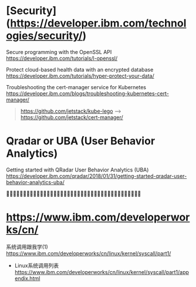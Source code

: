 
# [Security] (https://developer.ibm.com/technologies/security/)

Secure programming with the OpenSSL API https://developer.ibm.com/tutorials/l-openssl/

Protect cloud-based health data with an encrypted database https://developer.ibm.com/tutorials/hyper-protect-your-data/

Troubleshooting the cert-manager service for Kubernetes https://developer.ibm.com/blogs/troubleshooting-kubernetes-cert-manager/
> https://github.com/jetstack/kube-lego --> https://github.com/jetstack/cert-manager/

# Qradar or UBA (User Behavior Analytics)

Getting started with QRadar User Behavior Analytics (UBA) https://developer.ibm.com/qradar/2018/01/31/getting-started-qradar-user-behavior-analytics-uba/



:couple::couple::couple::couple::couple::couple::couple::couple::couple::couple::couple::couple::couple::couple::couple::couple::couple::couple::couple::couple::couple::couple::couple::couple::couple::couple::couple::couple::couple::couple::couple::couple::couple::couple::couple::couple::couple::couple::couple::couple:


# https://www.ibm.com/developerworks/cn/

系统调用跟我学(1) https://www.ibm.com/developerworks/cn/linux/kernel/syscall/part1/
- Linux系统调用列表 https://www.ibm.com/developerworks/cn/linux/kernel/syscall/part1/appendix.html

